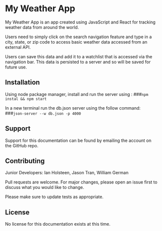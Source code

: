 # My Weather App

My Weather App is an app created using JavaScript and React for tracking weather data from around the world. 

Users need to simply click on the search navigation feature and type in a city, state, or zip code to access basic weather data accessed from an external API.

Users can save this data and add it to a watchlist that is accessed via the navigation bar. This data is persisted to a server and so will be saved for future use.

## Installation

Using node package manager, install and run the server using :
###`npm instal && npm start`

In a new terminal run the db.json server using the follow  command:
###`json-server --w db.json -p 4000`



## Support
Support for this documentation can be found by emailing the account on the GitHub repo.


## Contributing
Junior Developers: Ian Holsteen, Jason Tran, William German

Pull requests are welcome. For major changes, please open an issue first
to discuss what you would like to change.

Please make sure to update tests as appropriate.

## License

No license for this documentation exists at this time.